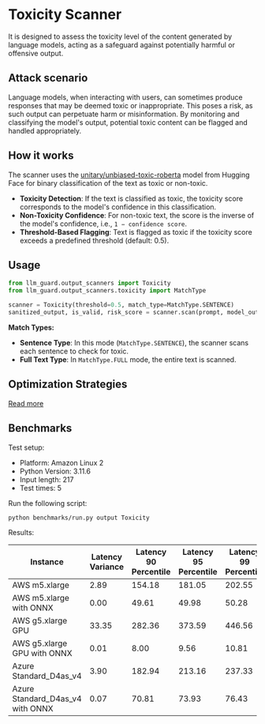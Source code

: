 # Toxicity Scanner

It is designed to assess the toxicity level of the content generated by language models, acting as a safeguard against
potentially harmful or offensive output.

## Attack scenario

Language models, when interacting with users, can sometimes produce responses that may be deemed toxic or inappropriate.
This poses a risk, as such output can perpetuate harm or misinformation. By monitoring and classifying the model's
output, potential toxic content can be flagged and handled appropriately.

## How it works

The scanner uses the [unitary/unbiased-toxic-roberta](https://huggingface.co/unitary/unbiased-toxic-roberta) model from Hugging Face for binary classification of the text as toxic or non-toxic.

- **Toxicity Detection**: If the text is classified as toxic, the toxicity score corresponds to the model's confidence in this classification.
- **Non-Toxicity Confidence**: For non-toxic text, the score is the inverse of the model's confidence, i.e., `1 − confidence score`.
- **Threshold-Based Flagging**: Text is flagged as toxic if the toxicity score exceeds a predefined threshold (default: 0.5).

## Usage

```python
from llm_guard.output_scanners import Toxicity
from llm_guard.output_scanners.toxicity import MatchType

scanner = Toxicity(threshold=0.5, match_type=MatchType.SENTENCE)
sanitized_output, is_valid, risk_score = scanner.scan(prompt, model_output)
```

**Match Types:**

- **Sentence Type**: In this mode (`MatchType.SENTENCE`), the scanner scans each sentence to check for toxic.
- **Full Text Type**: In `MatchType.FULL` mode, the entire text is scanned.

## Optimization Strategies

[Read more](../get_started/optimization.md)

## Benchmarks

Test setup:

- Platform: Amazon Linux 2
- Python Version: 3.11.6
- Input length: 217
- Test times: 5

Run the following script:

```sh
python benchmarks/run.py output Toxicity
```

Results:

| Instance                         | Latency Variance | Latency 90 Percentile | Latency 95 Percentile | Latency 99 Percentile | Average Latency (ms) | QPS      |
|----------------------------------|------------------|-----------------------|-----------------------|-----------------------|----------------------|----------|
| AWS m5.xlarge                    | 2.89             | 154.18                | 181.05                | 202.55                | 100.40               | 2161.43  |
| AWS m5.xlarge with ONNX          | 0.00             | 49.61                 | 49.98                 | 50.28                 | 48.77                | 4449.47  |
| AWS g5.xlarge GPU                | 33.35            | 282.36                | 373.59                | 446.56                | 99.57                | 2179.37  |
| AWS g5.xlarge GPU with ONNX      | 0.01             | 8.00                  | 9.56                  | 10.81                 | 4.85                 | 44719.38 |
| Azure Standard_D4as_v4           | 3.90             | 182.94                | 213.16                | 237.33                | 118.62               | 1829.38  |
| Azure Standard_D4as_v4 with ONNX | 0.07             | 70.81                 | 73.93                 | 76.43                 | 61.40                | 3534.14  |
